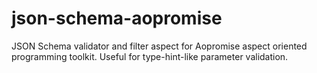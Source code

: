 # json-schema-aopromise
JSON Schema validator and filter aspect for Aopromise aspect oriented programming toolkit. Useful for type-hint-like parameter validation.

